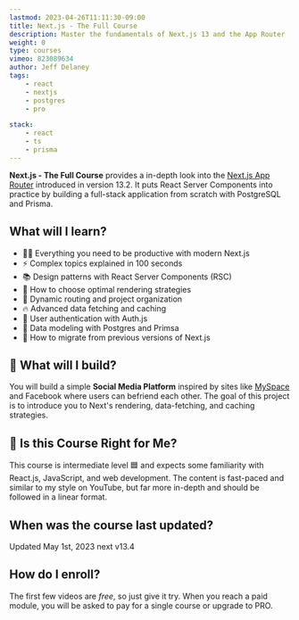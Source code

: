 ```yaml
---
lastmod: 2023-04-26T11:11:30-09:00
title: Next.js - The Full Course
description: Master the fundamentals of Next.js 13 and the App Router
weight: 0
type: courses
vimeo: 823089634
author: Jeff Delaney
tags: 
    - react
    - nextjs
    - postgres
    - pro

stack: 
    - react
    - ts
    - prisma
---
```


**Next.js - The Full Course** provides a in-depth look into the [Next.js App Router](https://nextjs.org/blog/next-13-2) introduced in version 13.2. It puts React Server Components into practice by building a full-stack application from scratch with PostgreSQL and Prisma. 

## What will I learn?

- 👨‍🎤 Everything you need to be productive with modern Next.js 
- ⚡ Complex topics explained in 100 seconds
- 📚 Design patterns with React Server Components (RSC)
- 💎 How to choose optimal rendering strategies
- 🚅 Dynamic routing and project organization
- 🔥 Advanced data fetching and caching
- 👲 User authentication with Auth.js
- 📅 Data modeling with Postgres and Primsa
- 🤔 How to migrate from previous versions of Next.js

## 🦄 What will I build?

You will build a simple **Social Media Platform** inspired by sites like [MySpace](https://spacehey.com/) and Facebook where users can befriend each other. The goal of this project is to introduce you to Next's rendering, data-fetching, and caching strategies. 


## 🤔 Is this Course Right for Me?

<div class="box box-blue">
This course is intermediate level 🟦 and expects some familiarity with React.js, JavaScript, and web development. The content is fast-paced and similar to my style on YouTube, but far more in-depth and should be followed in a linear format.
</div>


## When was the course last updated?

<span class="tag tag-sm tag-pro">Updated May 1st, 2023</span> <span class="tag tag-sm tag-next">next v13.4</span>

## How do I enroll?

The first few videos are *free*, so just give it try. When you reach a paid module, you will be asked to pay for a single course or upgrade to PRO. 



